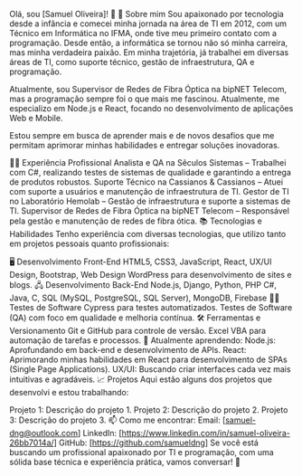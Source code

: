 Olá, sou [Samuel Oliveira]! 👋
🚀 Sobre mim
Sou apaixonado por tecnologia desde a infância e comecei minha jornada na área de TI em 2012, com um Técnico em Informática no IFMA, onde tive meu primeiro contato com a programação. Desde então, a informática se tornou não só minha carreira, mas minha verdadeira paixão. Em minha trajetória, já trabalhei em diversas áreas de TI, como suporte técnico, gestão de infraestrutura, QA e programação.

Atualmente, sou Supervisor de Redes de Fibra Óptica na bipNET Telecom, mas a programação sempre foi o que mais me fascinou. Atualmente, me especializo em Node.js e React, focando no desenvolvimento de aplicações Web e Mobile.

Estou sempre em busca de aprender mais e de novos desafios que me permitam aprimorar minhas habilidades e entregar soluções inovadoras.

🧑‍💻 Experiência Profissional
Analista e QA na Sêculos Sistemas – Trabalhei com C#, realizando testes de sistemas de qualidade e garantindo a entrega de produtos robustos.
Suporte Técnico na Cassianos & Cassianos – Atuei com suporte a usuários e manutenção de infraestrutura de TI.
Gestor de TI no Laboratório Hemolab – Gestão de infraestrutura e suporte a sistemas de TI.
Supervisor de Redes de Fibra Óptica na bipNET Telecom – Responsável pela gestão e manutenção de redes de fibra ótica.
📚 Tecnologias e Habilidades
Tenho experiência com diversas tecnologias, que utilizo tanto em projetos pessoais quanto profissionais:

🖥️ Desenvolvimento Front-End
HTML5, CSS3, JavaScript, React, UX/UI Design, Bootstrap, Web Design
WordPress para desenvolvimento de sites e blogs.
🖧 Desenvolvimento Back-End
Node.js, Django, Python, PHP
C#, Java, C, SQL (MySQL, PostgreSQL, SQL Server), MongoDB, Firebase
🧑‍💻 Testes de Software
Cypress para testes automatizados.
Testes de Software (QA) com foco em qualidade e melhoria contínua.
🛠️ Ferramentas e Versionamento
Git e GitHub para controle de versão.
Excel VBA para automação de tarefas e processos.
🌱 Atualmente aprendendo:
Node.js: Aprofundando em back-end e desenvolvimento de APIs.
React: Aprimorando minhas habilidades em React para desenvolvimento de SPAs (Single Page Applications).
UX/UI: Buscando criar interfaces cada vez mais intuitivas e agradáveis.
📈 Projetos
Aqui estão alguns dos projetos que desenvolvi e estou trabalhando:

Projeto 1: Descrição do projeto 1.
Projeto 2: Descrição do projeto 2.
Projeto 3: Descrição do projeto 3.
📫 Como me encontrar:
Email: [samuel-dng@outlook.com]
LinkedIn: [https://www.linkedin.com/in/samuel-oliveira-26bb7014a/]
GitHub: [https://github.com/samueldng]
Se você está buscando um profissional apaixonado por TI e programação, com uma sólida base técnica e experiência prática, vamos conversar! 🚀
